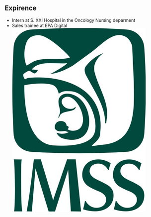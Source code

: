 ## Expirence 

- Intern at S. XXI Hospital in the Oncology Nursing deparment 
- Sales trainee at EPA Digital
![](images/Imss.jpeg)
